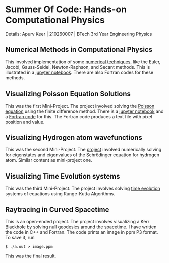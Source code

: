 # Summer Of Code: Hands-on Computational Physics

Details:
Apurv Keer | 210260007 | BTech 3rd Year Engineering Physics

## Numerical Methods in Computational Physics

This involved implementation of some [numerical techniques](/Numerical%20Methods/), like the Euler, Jacobi, Gauss-Seidel, Newton-Raphson, and Secant methods. This is illustrated in a [jupyter notebook](/Numerical%20Methods/Apurv_Numerical_Method.ipynb). There are also Fortran codes for these methods.

## Visualizing Poisson Equation Solutions

This was the first Mini-Project. The project involved solving the [Poisson equation](/Poisson%20Equation/) using the finite difference method. There is a [jupyter notebook](/Poisson%20Equation/Apurv_poisson_solutions.ipynb) and a [Fortran code](/Poisson%20Equation/poisson.f90) for this. The Fortran code produces a text file with pixel position and value.

## Visualizing Hydrogen atom wavefunctions

This was the second Mini-Project. The [project](/Hydrogen%20Atom/) involved numerically solving for eigenstates and eigenvalues of the Schrödinger equation for hydrogen atom. Similar content as mini-project one.

## Visualizing Time Evolution systems

This was the third Mini-Project. The project involves solving [time evolution](/Time%20Evolutions/) systems of equations using Runge-Kutta Algorithms.

## Raytracing in Curved Spacetime

This is an open-ended project. The project involves visualizing a Kerr Blackhole by solving null geodesics around the spacetime. I have written the code in C++ and Fortran. The code prints an image in ppm P3 format. To save it, run

```console
$ ./a.out > image.ppm
```

This was the final result.














